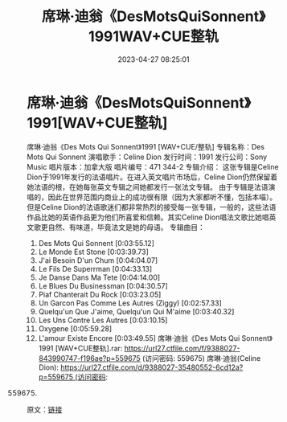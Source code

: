 ﻿---
title: 席琳·迪翁《DesMotsQuiSonnent》1991WAV+CUE整轨
date: 2023-04-27 08:25:01
categories: 外语音乐
tags: 外语音乐
---
# 席琳·迪翁《DesMotsQuiSonnent》1991[WAV+CUE整轨]

席琳·迪翁《Des Mots Qui Sonnent》1991
[WAV+CUE/整轨]
专辑名称：Des Mots Qui Sonnent
演唱歌手：Celine Dion
发行时间：1991
发行公司：Sony Music
唱片版本：加拿大版
唱片编号：471 344-2
专辑介绍：
这张专辑是Celine Dion于1991年发行的法语唱片。在进入英文唱片市场后，Celine
Dion仍然保留着她法语的根，在她每张英文专辑之间她都发行一张法文专辑。
由于专辑是法语演唱的，因此在世界范围内商业上的成功很有限（因为大家都听不懂，包括本喵）。但是Celine
Dion的法语歌迷们都非常热烈的接受每一张专辑，一般的，这些法语作品比她的英语作品更为他们所喜爱和信赖。其实Celine
Dion唱法文歌比她唱英文歌更自然、有味道，毕竟法文是她的母语。
专辑曲目：
01. Des Mots Qui Sonnent [0:03:55.12]
02. Le Monde Est Stone [0:03:39.73]
03. J'ai Besoin D'un Chum [0:04:04.07]
04. Le Fils De Superrman [0:04:33.13]
05. Je Danse Dans Ma Tete [0:04:14.00]
06. Le Blues Du Businessman [0:04:30.57]
07. Piaf Chanterait Du Rock [0:03:23.05]
08. Un Garcon Pas Comme Les Autres (Ziggy) [0:02:57.33]
09. Quelqu'un Que J'aime, Quelqu'un Qui M'aime [0:03:40.32]
10. Les Uns Contre Les Autres [0:03:10.15]
11. Oxygene [0:05:59.28]
12. L'amour Existe Encore [0:03:49.55]
席琳·迪翁《Des Mots Qui Sonnent》1991 [WAV+CUE整轨].rar: https://url27.ctfile.com/f/9388027-843990747-f196ae?p=559675
(访问密码: 559675)
席琳·迪翁(Celine
Dion): https://url27.ctfile.com/d/9388027-35480552-6cd12a?p=559675 (访问密码:
559675)
原文：[链接](https://blog.sina.com.cn/s/blog_1647c7e76010311md.html)